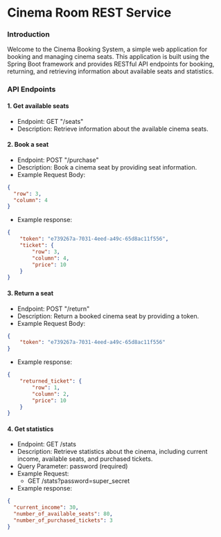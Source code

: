 # Cinema Room REST Service

### Introduction

Welcome to the Cinema Booking System, a simple web application for booking and managing cinema seats. This application is built using the Spring Boot framework and provides RESTful API endpoints for booking, returning, and retrieving information about available seats and statistics.

### API Endpoints

#### 1. Get available seats
* Endpoint: GET "/seats"
* Description: Retrieve information about the available cinema seats.
#### 2. Book a seat
* Endpoint: POST "/purchase"
* Description: Book a cinema seat by providing seat information.
* Example Request Body:
```json
{
  "row": 3,
  "column": 4
}
```
* Example response:
```json
{
    "token": "e739267a-7031-4eed-a49c-65d8ac11f556",
    "ticket": {
        "row": 3,
        "column": 4,
        "price": 10
    }
}
```
#### 3. Return a seat
* Endpoint: POST "/return"
* Description: Return a booked cinema seat by providing a token.
* Example Request Body:
```json
{
    "token": "e739267a-7031-4eed-a49c-65d8ac11f556"
}
```
* Example response:
```json
{
    "returned_ticket": {
        "row": 1,
        "column": 2,
        "price": 10
    }
}
```
#### 4. Get statistics
* Endpoint: GET /stats
* Description: Retrieve statistics about the cinema, including current income, available seats, and purchased tickets.
* Query Parameter: password (required)
* Example Request: 
  * GET /stats?password=super_secret
* Example response:
```json
{
  "current_income": 30,
  "number_of_available_seats": 80,
  "number_of_purchased_tickets": 3
}
```